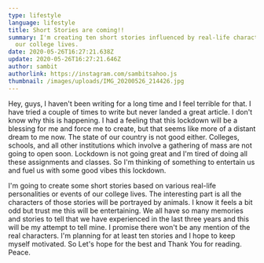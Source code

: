 ```yaml
---
type: lifestyle
language: lifestyle
title: Short Stories are coming!!
summary: I'm creating ten short stories influenced by real-life characters of
  our college lives.
date: 2020-05-26T16:27:21.638Z
update: 2020-05-26T16:27:21.646Z
author: sambit
authorlink: https://instagram.com/sambitsahoo.js
thumbnail: /images/uploads/IMG_20200526_214426.jpg
---
```

Hey, guys, I haven't been writing for a long time and I feel terrible for that. I have tried a couple of times to write but never landed a great article. I don't know why this is happening. I had a feeling that this lockdown will be a blessing for me and force me to create, but that seems like more of a distant dream to me now. The state of our country is not good either. Colleges, schools, and all other institutions which involve a gathering of mass are not going to open soon. Lockdown is not going great and I'm tired of doing all these assignments and classes. So I'm thinking of something to entertain us and fuel us with some good vibes this lockdown.

I'm going to create some short stories based on various real-life personalities or events of our college lives. The interesting part is all the characters of those stories will be portrayed by animals. I know it feels a bit odd but trust me this will be entertaining. We all have so many memories and stories to tell that we have experienced in the last three years and this will be my attempt to tell mine. I promise there won't be any mention of the real characters. I'm planning for at least ten stories and I hope to keep myself motivated. So Let's hope for the best and Thank You for reading. 
Peace.
